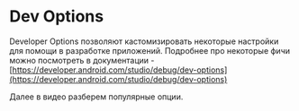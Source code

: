 # Dev Options

Developer Options позволяют кастомизировать некоторые настройки для помощи в разработке приложений. Подробнее про некоторые фичи можно посмотреть в документации - [https://developer.android.com/studio/debug/dev-options](https://developer.android.com/studio/debug/dev-options)

Далее в видео разберем популярные опции.
